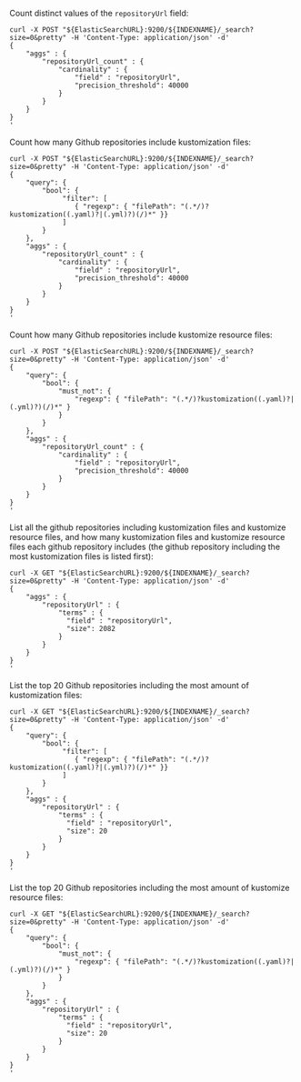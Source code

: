 Count distinct values of the `repositoryUrl` field:
```
curl -X POST "${ElasticSearchURL}:9200/${INDEXNAME}/_search?size=0&pretty" -H 'Content-Type: application/json' -d'
{
    "aggs" : {
        "repositoryUrl_count" : {
            "cardinality" : {
                "field" : "repositoryUrl",
                "precision_threshold": 40000
            }
        }
    }
}
'
```

Count how many Github repositories include kustomization files:
```
curl -X POST "${ElasticSearchURL}:9200/${INDEXNAME}/_search?size=0&pretty" -H 'Content-Type: application/json' -d'
{
    "query": {
        "bool": {
             "filter": [
                { "regexp": { "filePath": "(.*/)?kustomization((.yaml)?|(.yml)?)(/)*" }}
             ]
        }
    },
    "aggs" : {
        "repositoryUrl_count" : {
            "cardinality" : {
                "field" : "repositoryUrl",
                "precision_threshold": 40000
            }
        }
    }
}
'
```

Count how many Github repositories include kustomize resource files:
```
curl -X POST "${ElasticSearchURL}:9200/${INDEXNAME}/_search?size=0&pretty" -H 'Content-Type: application/json' -d'
{
    "query": {
        "bool": {
            "must_not": {
                "regexp": { "filePath": "(.*/)?kustomization((.yaml)?|(.yml)?)(/)*" }
            }
        }
    },
    "aggs" : {
        "repositoryUrl_count" : {
            "cardinality" : {
                "field" : "repositoryUrl",
                "precision_threshold": 40000
            }
        }
    }
}
'
```

List all the github repositories including kustomization files and kustomize resource files,
and how many kustomization files and kustomize resource files each github repository includes
(the github repository including the most kustomization files is listed first):
```
curl -X GET "${ElasticSearchURL}:9200/${INDEXNAME}/_search?size=0&pretty" -H 'Content-Type: application/json' -d'
{
    "aggs" : {
        "repositoryUrl" : {
            "terms" : {
              "field" : "repositoryUrl",
              "size": 2082
            }
        }
    }
}
'
```

List the top 20 Github repositories including the most amount of kustomization files:
```
curl -X GET "${ElasticSearchURL}:9200/${INDEXNAME}/_search?size=0&pretty" -H 'Content-Type: application/json' -d'
{
    "query": {
        "bool": {
             "filter": [
                { "regexp": { "filePath": "(.*/)?kustomization((.yaml)?|(.yml)?)(/)*" }}
             ]
        }
    },
    "aggs" : {
        "repositoryUrl" : {
            "terms" : {
              "field" : "repositoryUrl",
              "size": 20
            }
        }
    }
}
'
```

List the top 20 Github repositories including the most amount of kustomize resource files:
```
curl -X GET "${ElasticSearchURL}:9200/${INDEXNAME}/_search?size=0&pretty" -H 'Content-Type: application/json' -d'
{
    "query": {
        "bool": {
            "must_not": {
                "regexp": { "filePath": "(.*/)?kustomization((.yaml)?|(.yml)?)(/)*" }
            }
        }
    },
    "aggs" : {
        "repositoryUrl" : {
            "terms" : {
              "field" : "repositoryUrl",
              "size": 20
            }
        }
    }
}
'
```